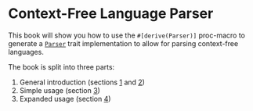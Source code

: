 # Context-Free Language Parser

This book will show you how to use the `#[derive(Parser)]` proc-macro to generate a [`Parser`](https://docs.rs/cflp/1.0.0/cflp/trait.Parser.html) trait implementation to allow for parsing context-free languages.

The book is split into three parts:
1. General introduction (sections [1](0.start.md) and [2](1.non-macro-lib.md))
2. Simple usage (section [3](2.derive.md))
3. Expanded usage (section [4](3.node-data.md))
